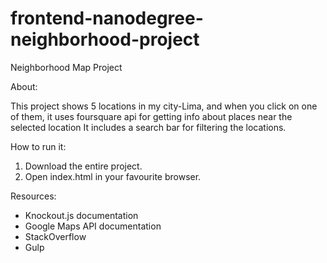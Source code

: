 # frontend-nanodegree-neighborhood-project
Neighborhood Map Project

About:

This project shows 5 locations in my city-Lima, and when you click on one of them, it uses foursquare api for getting info about places near the selected location
It includes a search bar for filtering the locations.

How to run it:
1. Download the entire project.
2. Open index.html in your favourite browser.


Resources:

* Knockout.js documentation
* Google Maps API documentation
* StackOverflow
* Gulp
